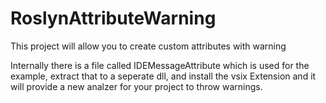 # RoslynAttributeWarning
This project will allow you to create custom attributes with warning

Internally there is a file called IDEMessageAttribute which is used for the example,
extract that to a seperate dll, and install the vsix Extension and it will provide a 
new analzer for your project to throw warnings.
